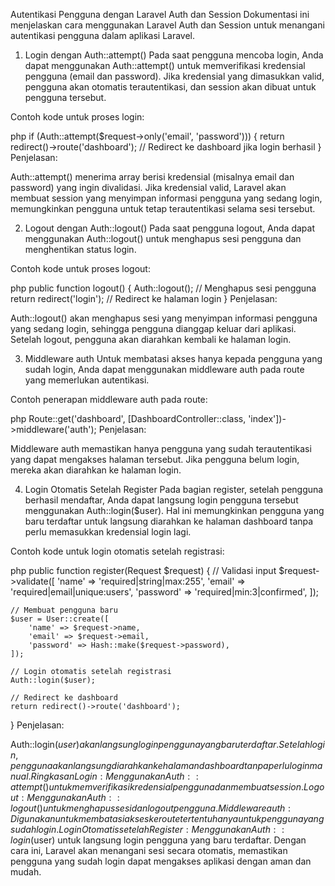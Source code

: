 Autentikasi Pengguna dengan Laravel Auth dan Session
Dokumentasi ini menjelaskan cara menggunakan Laravel Auth dan Session untuk menangani autentikasi pengguna dalam aplikasi Laravel.

1. Login dengan Auth::attempt()
Pada saat pengguna mencoba login, Anda dapat menggunakan Auth::attempt() untuk memverifikasi kredensial pengguna (email dan password). Jika kredensial yang dimasukkan valid, pengguna akan otomatis terautentikasi, dan session akan dibuat untuk pengguna tersebut.

Contoh kode untuk proses login:

php
if (Auth::attempt($request->only('email', 'password'))) {
    return redirect()->route('dashboard');  // Redirect ke dashboard jika login berhasil
}
Penjelasan:

Auth::attempt() menerima array berisi kredensial (misalnya email dan password) yang ingin divalidasi.
Jika kredensial valid, Laravel akan membuat session yang menyimpan informasi pengguna yang sedang login, memungkinkan pengguna untuk tetap terautentikasi selama sesi tersebut.

2. Logout dengan Auth::logout()
Pada saat pengguna logout, Anda dapat menggunakan Auth::logout() untuk menghapus sesi pengguna dan menghentikan status login.

Contoh kode untuk proses logout:

php
public function logout()
{
    Auth::logout();  // Menghapus sesi pengguna
    return redirect('login');  // Redirect ke halaman login
}
Penjelasan:

Auth::logout() akan menghapus sesi yang menyimpan informasi pengguna yang sedang login, sehingga pengguna dianggap keluar dari aplikasi.
Setelah logout, pengguna akan diarahkan kembali ke halaman login.

3. Middleware auth
Untuk membatasi akses hanya kepada pengguna yang sudah login, Anda dapat menggunakan middleware auth pada route yang memerlukan autentikasi.

Contoh penerapan middleware auth pada route:

php
Route::get('dashboard', [DashboardController::class, 'index'])->middleware('auth');
Penjelasan:

Middleware auth memastikan hanya pengguna yang sudah terautentikasi yang dapat mengakses halaman tersebut.
Jika pengguna belum login, mereka akan diarahkan ke halaman login.

4. Login Otomatis Setelah Register
Pada bagian register, setelah pengguna berhasil mendaftar, Anda dapat langsung login pengguna tersebut menggunakan Auth::login($user). Hal ini memungkinkan pengguna yang baru terdaftar untuk langsung diarahkan ke halaman dashboard tanpa perlu memasukkan kredensial login lagi.

Contoh kode untuk login otomatis setelah registrasi:

php
public function register(Request $request)
{
    // Validasi input
    $request->validate([
        'name' => 'required|string|max:255',
        'email' => 'required|email|unique:users',
        'password' => 'required|min:3|confirmed',
    ]);

    // Membuat pengguna baru
    $user = User::create([
        'name' => $request->name,
        'email' => $request->email,
        'password' => Hash::make($request->password),
    ]);

    // Login otomatis setelah registrasi
    Auth::login($user);

    // Redirect ke dashboard
    return redirect()->route('dashboard');
}
Penjelasan:

Auth::login($user) akan langsung login pengguna yang baru terdaftar.
Setelah login, pengguna akan langsung diarahkan ke halaman dashboard tanpa perlu login manual.
Ringkasan
Login: Menggunakan Auth::attempt() untuk memverifikasi kredensial pengguna dan membuat session.
Logout: Menggunakan Auth::logout() untuk menghapus sesi dan logout pengguna.
Middleware auth: Digunakan untuk membatasi akses ke route tertentu hanya untuk pengguna yang sudah login.
Login Otomatis setelah Register: Menggunakan Auth::login($user) untuk langsung login pengguna yang baru terdaftar.
Dengan cara ini, Laravel akan menangani sesi secara otomatis, memastikan pengguna yang sudah login dapat mengakses aplikasi dengan aman dan mudah.

